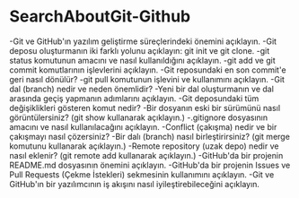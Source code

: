 # SearchAboutGit-Github

-Git ve GitHub'ın yazılım geliştirme süreçlerindeki önemini açıklayın.
-Git deposu oluşturmanın iki farklı yolunu açıklayın: git init ve git clone.
-git status komutunun amacını ve nasıl kullanıldığını açıklayın.
-git add ve git commit komutlarının işlevlerini açıklayın.
-Git reposundaki en son commit'e geri nasıl dönülür? 
-git pull komutunun işlevini ve kullanımını açıklayın.
-Git dal (branch) nedir ve neden önemlidir?
-Yeni bir dal oluşturmanın ve dal arasında geçiş yapmanın adımlarını açıklayın.
-Git deposundaki tüm değişiklikleri gösteren komut nedir? 
-Bir dosyanın eski bir sürümünü nasıl görüntülersiniz? (git show kullanarak açıklayın.)
-.gitignore dosyasının amacını ve nasıl kullanılacağını açıklayın.
-Conflict (çakışma) nedir ve bir çakışmayı nasıl çözersiniz?
-Bir dalı (branch) nasıl birleştirirsiniz? (git merge komutunu kullanarak açıklayın.)
-Remote repository (uzak depo) nedir ve nasıl eklenir? (git remote add kullanarak açıklayın.)
-GitHub'da bir projenin README.md dosyasının önemini açıklayın.
-GitHub'da bir projenin Issues ve Pull Requests (Çekme İstekleri) sekmesinin kullanımını açıklayın.
-Git ve GitHub'ın bir yazılımcının iş akışını nasıl iyileştirebileceğini açıklayın.

